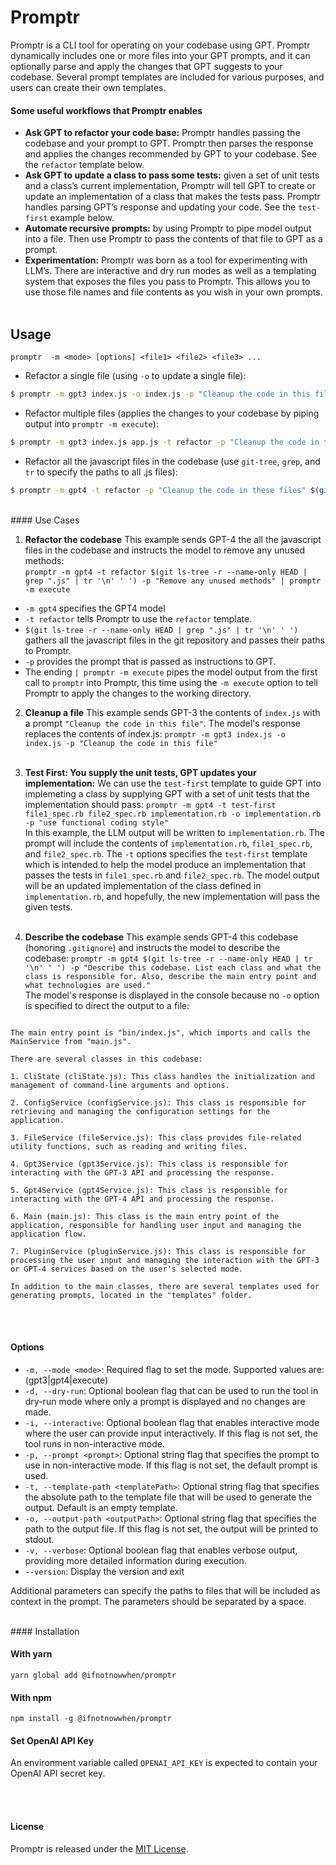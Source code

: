 # Promptr

Promptr is a CLI tool for operating on your codebase using GPT. Promptr dynamically includes one or more files into your GPT prompts, and it can optionally parse and apply the changes that GPT suggests to your codebase. Several prompt templates are included for various purposes, and users can create their own templates. 
<br />

#### Some useful workflows that Promptr enables
- __Ask GPT to refactor your code base:__ Promptr handles passing the codebase and your prompt to GPT. Promptr then parses the response and applies the changes recommended by GPT to your codebase. See the `refactor` template below.
- __Ask GPT to update a class to pass some tests:__ given a set of unit tests and a class’s current implementation, Promptr will tell GPT to create or update an implementation of a class that makes the tests pass. Promptr handles parsing GPT’s response and updating your code. See the `test-first` example below. 
- __Automate recursive prompts:__ by using Promptr to pipe model output into a file. Then use Promptr to pass the contents of that file to GPT as a prompt.
- __Experimentation:__ Promptr was born as a tool for experimenting with LLM’s. There are interactive and dry run modes as well as a templating system that exposes the files you pass to Promptr. This allows  you to use those file names and file contents as you wish in your own prompts.
<br /><br />

## Usage

`promptr  -m <mode> [options] <file1> <file2> <file3> ...`


- Refactor a single file (using `-o` to update a single file):

```bash
$ promptr -m gpt3 index.js -o index.js -p "Cleanup the code in this file"
```

- Refactor multiple files (applies the changes to your codebase by piping output into `promptr -m execute`):

```bash
$ promptr -m gpt3 index.js app.js -t refactor -p "Cleanup the code in these files" | promptr -m execute
```

- Refactor all the javascript files in the codebase (use `git-tree`, `grep`, and `tr` to specify the paths to all .js files):

```bash
$ promptr -m gpt4 -t refactor -p "Cleanup the code in these files" $(git ls-tree -r --name-only HEAD | grep ".js" | tr '\n' ' ') | promptr -m execute
```
<br />
#### Use Cases

1. __Refactor the codebase__ 
This example sends GPT-4 the all the javascript files in the codebase and instructs the model to remove any unused methods: <br /> `promptr -m gpt4 -t refactor $(git ls-tree -r --name-only HEAD | grep ".js" | tr '\n' ' ') -p "Remove any unused methods" | promptr -m execute` <br />
- `-m gpt4` specifies the GPT4 model
- `-t refactor` tells Promptr to use the `refactor` template.
- `$(git ls-tree -r --name-only HEAD | grep ".js" | tr '\n' ' ')` gathers all the javascript files in the git repository and passes their paths to Promptr.
- `-p` provides the prompt that is passed as instructions to GPT.
- The ending `| promptr -m execute` pipes the model output from the first call to `promptr` into Promptr, this time using the `-m execute` option to tell Promptr to apply the changes to the working directory.

2. __Cleanup a file__
This example sends GPT-3 the contents of `index.js` with a prompt `"Cleanup the code in this file"`. The model's response replaces the contents of index.js: 
`promptr -m gpt3 index.js -o index.js -p "Cleanup the code in this file"`
<br /><br />

3. __Test First: You supply the unit tests, GPT updates your implementation:__ We can use the `test-first` template to guide GPT into implemeting a class by supplying GPT with a set of unit tests that the implementation should pass:
`
promptr -m gpt4 -t test-first file1_spec.rb file2_spec.rb implementation.rb -o implementation.rb -p "use functional coding style"
`
<br />In this example, the LLM output will be written to `implementation.rb`. The prompt will include the contents of `implementation.rb`, `file1_spec.rb`, and `file2_spec.rb`. The `-t` options specifies the `test-first` template which is intended to help the model produce an implementation that passes the tests in `file1_spec.rb` and `file2_spec.rb`. The model output will be an updated implementation of the class defined in `implementation.rb`, and hopefully, the new implementation will pass the given tests. <br /><br />


4. __Describe the codebase__
This example sends GPT-4 this codebase (honoring `.gitignore`) and instructs the model to describe the codebase:
`promptr -m gpt4 $(git ls-tree -r --name-only HEAD | tr '\n' ' ') -p "Describe this codebase. List each class and what the class is responsible for. Also, describe the main entry point and what technologies are used."`<br />
The model's response is displayed in the console because no `-o` option is specified to direct the output to a file:
```This codebase is a command-line interface (CLI) tool called Promptr. It allows users to pass file contents through liquidjs templates and pass the resulting prompt to GPT-3 or GPT-4. The main technologies used in this codebase are Node.js, liquidjs, and the OpenAI API.

The main entry point is "bin/index.js", which imports and calls the MainService from "main.js".

There are several classes in this codebase:

1. CliState (cliState.js): This class handles the initialization and management of command-line arguments and options.

2. ConfigService (configService.js): This class is responsible for retrieving and managing the configuration settings for the application.

3. FileService (fileService.js): This class provides file-related utility functions, such as reading and writing files.

4. Gpt3Service (gpt3Service.js): This class is responsible for interacting with the GPT-3 API and processing the response.

5. Gpt4Service (gpt4Service.js): This class is responsible for interacting with the GPT-4 API and processing the response.

6. Main (main.js): This class is the main entry point of the application, responsible for handling user input and managing the application flow.

7. PluginService (pluginService.js): This class is responsible for processing the user input and managing the interaction with the GPT-3 or GPT-4 services based on the user's selected mode.

In addition to the main classes, there are several templates used for generating prompts, located in the "templates" folder.

```

<br /><br />

#### Options
- `-m, --mode <mode>`: Required flag to set the mode. Supported values are: (gpt3|gpt4|execute)
- `-d, --dry-run`: Optional boolean flag that can be used to run the tool in dry-run mode where only a prompt is displayed and no changes are made.
- `-i, --interactive`: Optional boolean flag that enables interactive mode where the user can provide input interactively. If this flag is not set, the tool runs in non-interactive mode.
- `-p, --prompt <prompt>`: Optional string flag that specifies the prompt to use in non-interactive mode. If this flag is not set, the default prompt is used.
- `-t, --template-path <templatePath>`: Optional string flag that specifies the absolute path to the template file that will be used to generate the output. Default is an empty template.
- `-o, --output-path <outputPath>`: Optional string flag that specifies the path to the output file. If this flag is not set, the output will be printed to stdout.
- `-v, --verbose`: Optional boolean flag that enables verbose output, providing more detailed information during execution.
- `--version`: Display the version and exit

Additional parameters can specify the paths to files that will be included as context in the prompt. The parameters should be separated by a space.

<br />
#### Installation

#### With yarn
```
yarn global add @ifnotnowwhen/promptr
```

#### With npm
```
npm install -g @ifnotnowwhen/promptr
```

#### Set OpenAI API Key
An environment variable called `OPENAI_API_KEY` is expected to contain your OpenAI API secret key.

<br /><br />
#### License

Promptr is released under the [MIT License](https://opensource.org/licenses/MIT).


